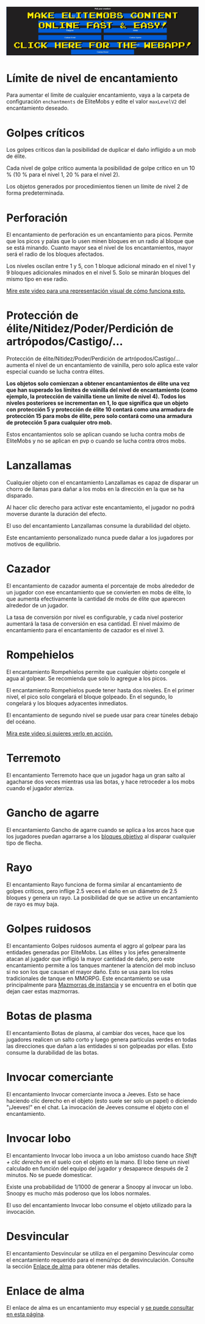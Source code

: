[![webapp_banner.jpg](../../../img/wiki/webapp_banner.jpg)](https://magmaguy.com/webapp/webapp.html)

# Límite de nivel de encantamiento

Para aumentar el límite de cualquier encantamiento, vaya a la carpeta de configuración `enchantments` de EliteMobs y edite el valor `maxLevelV2` del encantamiento deseado.

# Golpes críticos

Los golpes críticos dan la posibilidad de duplicar el daño infligido a un mob de élite.

Cada nivel de golpe crítico aumenta la posibilidad de golpe crítico en un 10 % (10 % para el nivel 1, 20 % para el nivel 2).

Los objetos generados por procedimientos tienen un límite de nivel 2 de forma predeterminada.

# Perforación

El encantamiento de perforación es un encantamiento para picos. Permite que los picos y palas que lo usen minen bloques en un radio al bloque que se está minando. Cuanto mayor sea el nivel de los encantamientos, mayor será el radio de los bloques afectados.

Los niveles oscilan entre 1 y 5, con 1 bloque adicional minado en el nivel 1 y 9 bloques adicionales minados en el nivel 5. Solo se minarán bloques del mismo tipo en ese radio.

[Mire este video para una representación visual de cómo funciona esto.](https://youtu.be/CM78o_-Aa0s)

# Protección de élite/Nitidez/Poder/Perdición de artrópodos/Castigo/...

Protección de élite/Nitidez/Poder/Perdición de artrópodos/Castigo/... aumenta el nivel de un encantamiento de vainilla, pero solo aplica este valor especial cuando se lucha contra élites.

**Los objetos solo comienzan a obtener encantamientos de élite una vez que han superado los límites de vainilla del nivel de encantamiento (como ejemplo, la protección de vainilla tiene un límite de nivel 4). Todos los niveles posteriores se incrementan en 1, lo que significa que un objeto con protección 5 y protección de élite 10 contará como una armadura de protección 15 para mobs de élite, pero solo contará como una armadura de protección 5 para cualquier otro mob.**

Estos encantamientos solo se aplican cuando se lucha contra mobs de EliteMobs y no se aplican en pvp o cuando se lucha contra otros mobs.

# Lanzallamas

Cualquier objeto con el encantamiento Lanzallamas es capaz de disparar un chorro de llamas para dañar a los mobs en la dirección en la que se ha disparado.

Al hacer clic derecho para activar este encantamiento, el jugador no podrá moverse durante la duración del efecto.

El uso del encantamiento Lanzallamas consume la durabilidad del objeto.

Este encantamiento personalizado nunca puede dañar a los jugadores por motivos de equilibrio.

# Cazador

El encantamiento de cazador aumenta el porcentaje de mobs alrededor de un jugador con ese encantamiento que se convierten en mobs de élite, lo que aumenta efectivamente la cantidad de mobs de élite que aparecen alrededor de un jugador.

La tasa de conversión por nivel es configurable, y cada nivel posterior aumentará la tasa de conversión en esa cantidad. El nivel máximo de encantamiento para el encantamiento de cazador es el nivel 3.

# Rompehielos

El encantamiento Rompehielos permite que cualquier objeto congele el agua al golpear. Se recomienda que solo lo agregue a los picos.

El encantamiento Rompehielos puede tener hasta dos niveles. En el primer nivel, el pico solo congelará el bloque golpeado. En el segundo, lo congelará y los bloques adyacentes inmediatos.

El encantamiento de segundo nivel se puede usar para crear túneles debajo del océano.

[Mira este video si quieres verlo en acción.](https://youtu.be/k206wfEBCqs)

# Terremoto

El encantamiento Terremoto hace que un jugador haga un gran salto al agacharse dos veces mientras usa las botas, y hace retroceder a los mobs cuando el jugador aterriza.

# Gancho de agarre

El encantamiento Gancho de agarre cuando se aplica a los arcos hace que los jugadores puedan agarrarse a los [bloques objetivo](https://minecraft.fandom.com/wiki/Target) al disparar cualquier tipo de flecha.

# Rayo

El encantamiento Rayo funciona de forma similar al encantamiento de golpes críticos, pero inflige 2.5 veces el daño en un diámetro de 2.5 bloques y genera un rayo. La posibilidad de que se active un encantamiento de rayo es muy baja.

# Golpes ruidosos

El encantamiento Golpes ruidosos aumenta el aggro al golpear para las entidades generadas por EliteMobs. Las élites y los jefes generalmente atacan al jugador que infligió la mayor cantidad de daño, pero este encantamiento permite a los tanques mantener la atención del mob incluso si no son los que causan el mayor daño. Esto se usa para los roles tradicionales de tanque en MMORPG. Este encantamiento se usa principalmente para [Mazmorras de instancia]($language$/EliteMobs/building_for_elitemobs.md&section=instanced-dungeons) y se encuentra en el botín que dejan caer estas mazmorras.

# Botas de plasma

El encantamiento Botas de plasma, al cambiar dos veces, hace que los jugadores realicen un salto corto y luego genera partículas verdes en todas las direcciones que dañan a las entidades si son golpeadas por ellas. Esto consume la durabilidad de las botas.

# Invocar comerciante

El encantamiento Invocar comerciante invoca a Jeeves. Esto se hace haciendo clic derecho en el objeto (esto suele ser solo un papel) o diciendo "¡Jeeves!" en el chat. La invocación de Jeeves consume el objeto con el encantamiento.

# Invocar lobo

El encantamiento Invocar lobo invoca a un lobo amistoso cuando hace *Shift + clic derecho* en el suelo con el objeto en la mano. El lobo tiene un nivel calculado en función del equipo del jugador y desaparece después de 2 minutos. No se puede domesticar.

Existe una probabilidad de 1/1000 de generar a Snoopy al invocar un lobo. Snoopy es mucho más poderoso que los lobos normales.

El uso del encantamiento Invocar lobo consume el objeto utilizado para la invocación.

# Desvincular

El encantamiento Desvincular se utiliza en el pergamino Desvincular como el encantamiento requerido para el menú/npc de desvinculación. Consulte la sección [Enlace de alma](#Soulbind) para obtener más detalles.

# Enlace de alma

El enlace de alma es un encantamiento muy especial y [se puede consultar en esta página]($language$/elitemobs/soulbind.md).
